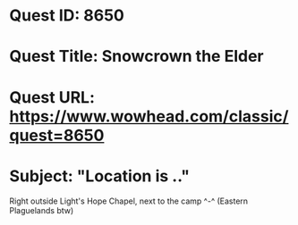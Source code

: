 # Quest ID: 8650
# Quest Title: Snowcrown the Elder
# Quest URL: https://www.wowhead.com/classic/quest=8650
# Subject: "Location is .."
Right outside Light's Hope Chapel, next to the camp ^-^ (Eastern Plaguelands btw)